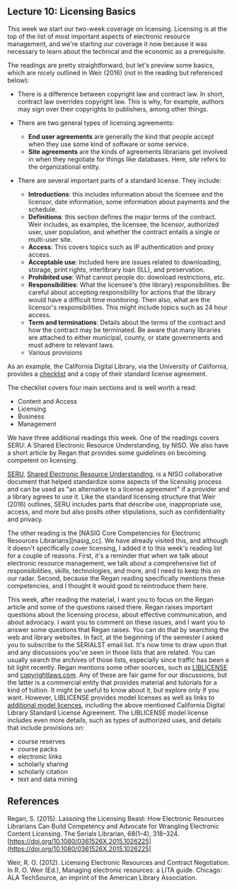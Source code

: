 ## Lecture 10: Licensing Basics

This week we start our two-week coverage on licensing. Licensing is at the top of the list of most important aspects of electronic resource management, and we're starting our coverage it now because it was necessary to learn about the technical and the economic as a prerequisite.

The readings are pretty straightforward, but let's preview some basics, which are nicely outlined in Weir (2016) (not in the reading but referenced below):

* There is a difference between copyright law and contract law. In short, contract law overrides copyright law. This is why, for example, authors may sign over their copyrights to publishers, among other things.

* There are two general types of licensing agreements:
    * **End user agreements** are generally the kind that people accept when they use some kind of software or some service.
    * **Site agreements** are the kinds of agreements librarians get involved in when they negotiate for things like databases. Here, *site* refers to the organizational entity.
* There are several important parts of a standard license. They include:
    * **Introductions**: this includes information about the licensee and the licensor, date information, some information about payments and the schedule.
    * **Definitions**: this section defines the major terms of the contract. Weir includes, as examples, the licensee, the licensor, authorized user, user population, and whether the contract entails a single or multi-user site.
    * **Access**: This covers topics such as IP authentication and proxy access.
    * **Acceptable use**: Included here are issues related to downloading, storage, print rights, interlibrary loan (ILL), and preservation.
    * **Prohibited use**: What cannot people do: download restrictions, etc.
    * **Responsibilities**: What the licensee's (the library) responsibilities. Be careful about accepting responsibility for actions that the library would have a difficult time monitoring. Then also, what are the licensor's responsibilities. This might include topics such as 24 hour access.
    * **Term and terminations**: Details about the terms of the contract and how the contract may be terminated. Be aware that many libraries are attached to either municipal, county, or state governments and must adhere to relevant laws.
    * Various provisions

As an example, the California Digital Library, via the University of California, provides a [checklist][checklist] and a copy of their standard license agreement.

[checklist]:https://cdlib.org/resources/vendors/license-agreement-checklist/

The checklist covers four main sections and is well worth a read:

* Content and Access
* Licensing
* Business
* Management

We have three additional readings this week. One of the readings covers SERU: A Shared Electronic Resource Understanding, by NISO. We also have a short article by Regan that provides some guidelines on becoming competent on licensing.

[SERU][seru2], [Shared Electronic Resource Understanding][seru3], is a NISO collaborative document that helped standardize some aspects of the licensing process and can be used as "an alternative to a license agreement" if a provider and a library agrees to use it. Like the standard licensing structure that Weir (2016) outlines, SERU includes parts that describe use, inappropriate use, access, and more but also posits other stipulations, such as confidentiality and privacy.

[seru2]:https://groups.niso.org/apps/group_public/download.php/8593/RP-7-2012_SERU.pdf
[seru3]:https://www.niso.org/standards-committees/seru

The other reading is the [NASIG Core Competencies for Electronic Resources Librarians][nasig_cc]. We have already visited this, and although it doesn't specifically cover licensing, I added it to this week's reading list for a couple of reasons. First, it's a reminder that when we talk about electronic resource management, we talk about a comprehensive list of responsibilities, skills, technologies, and more, and I need to keep this on our radar. Second, because the Regan reading specifically mentions these competencies, and I thought it would good to reintroduce them here.

[nasic_cc]:https://www.nasig.org/Core-Competencies

This week, after reading the material, I want you to focus on the Regan article and some of the questions raised there. Regan raises important questions about the licensing process, about effective communication, and about advocacy. I want you to comment on these issues, and I want you to answer some questions that Regan raises. You can do that by searching the web and library websites. In fact, at the beginning of the semester I asked you to subscribe to the SERIALST email list. It's now time to draw upon that and any discussions you've seen in those lists that are related. You can usually search the archives of those lists, especially since traffic has been a bit light recently. Regan mentions some other sources, such as [LIBLICENSE][liblicense] and [copyrightlaws.com][cclaws]. Any of these are fair game for our discussions, but the latter is a commercial entity that provides material and tutorials for a kind of tuition. It might be useful to know about it, but explore only if you want. However, LIBLICENSE provides model licenses as well as links to [additional model licences][add_models], including the above mentioned California Digital Library Standard License Agreement. The LIBLICENSE model license includes even more details, such as types of authorized uses, and details that include provisions on:

* course reserves
* course packs
* electronic links
* scholarly sharing
* scholarly citation
* text and data mining

[liblicense]:http://liblicense.crl.edu/
[cclaws]:https://www.copyrightlaws.com/
[add_models]:http://liblicense.crl.edu/licensing-information/model-license/

## References

Regan, S. (2015). Lassoing the Licensing Beast: How Electronic Resources Librarians Can Build Competency and Advocate for Wrangling Electronic Content Licensing. The Serials Librarian, 68(1–4), 318–324. [https://doi.org/10.1080/0361526X.2015.1026225](https://doi.org/10.1080/0361526X.2015.1026225)

Weir, R. O. (2012). Licensing Electronic Resources and Contract Negotiation. In R. O. Weir (Ed.), Managing electronic resources: a LITA guide. Chicago: ALA TechSource, an imprint of the American Library Association.
